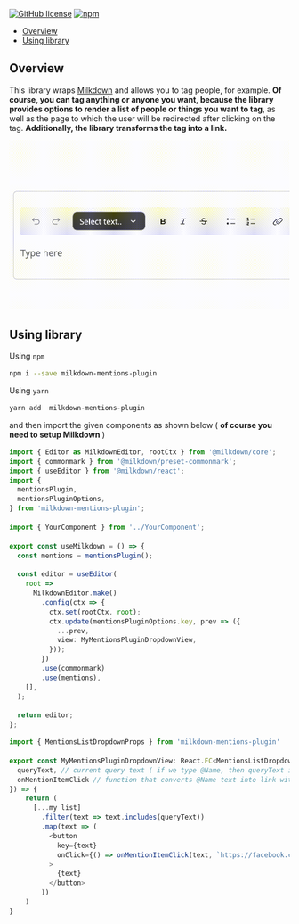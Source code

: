 [![GitHub license](https://img.shields.io/github/license/zgrybus/milkdown-mentions-plugin)](https://github.com/zgrybus/milkdown-mentions-plugin/blob/master/LICENSE) [![npm](https://img.shields.io/npm/v/milkdown-mentions-plugin)](https://www.npmjs.com/package/milkdown-mentions-plugin)

- [Overview](#overview)
- [Using library](#using-library)

## Overview

This library wraps [Milkdown](https://milkdown.dev/) and allows you to tag people, for example. **Of course, you can tag anything or anyone you want, because the library provides options to render a list of people or things you want to tag**, as well as the page to which the user will be redirected after clicking on the tag. 
**Additionally, the library transforms the tag into a link.**

![Demo](https://github.com/zgrybus/milkdown-mentions-plugin/blob/master/plugin_demo.gif)

## Using library

Using `npm`
```bash
npm i --save milkdown-mentions-plugin
```
Using `yarn`
```bash
yarn add  milkdown-mentions-plugin
```

and then import the given components as shown below ( **of course you need to setup Milkdown** )
```typescript
import { Editor as MilkdownEditor, rootCtx } from '@milkdown/core';
import { commonmark } from '@milkdown/preset-commonmark';
import { useEditor } from '@milkdown/react';
import {
  mentionsPlugin,
  mentionsPluginOptions,
} from 'milkdown-mentions-plugin';

import { YourComponent } from '../YourComponent';

export const useMilkdown = () => {
  const mentions = mentionsPlugin();

  const editor = useEditor(
    root =>
      MilkdownEditor.make()
        .config(ctx => {
          ctx.set(rootCtx, root);
          ctx.update(mentionsPluginOptions.key, prev => ({
            ...prev,
            view: MyMentionsPluginDropdownView, 
          }));
        })
        .use(commonmark)
        .use(mentions),
    [],
  );

  return editor;
};
```

```typescript
import { MentionsListDropdownProps } from 'milkdown-mentions-plugin'

export const MyMentionsPluginDropdownView: React.FC<MentionsListDropdownProps> = ({ 
  queryText, // current query text ( if we type @Name, then queryText is Name )
  onMentionItemClick // function that converts @Name text into link with appropriate url
}) => {
    return (
      [...my list]
        .filter(text => text.includes(queryText))
        .map(text => (
          <button 
            key={text} 
            onClick={() => onMentionItemClick(text, `https://facebook.com/user/${text}`)}
          >
            {text}
          </button>
        ))
    )
}
```

